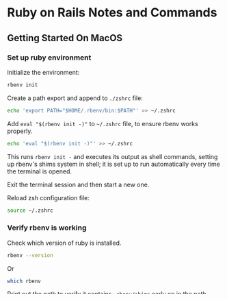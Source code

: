 # Ruby on Rails Notes and Commands

## Getting Started On MacOS

### Set up ruby environment

Initialize the environment:

```bash
rbenv init
```

Create a path export and append to `./zshrc` file:

```bash
echo 'export PATH="$HOME/.rbenv/bin:$PATH"' >> ~/.zshrc
```

Add `eval "$(rbenv init -)"` to `~/.zshrc` file, to ensure rbenv works properly.

```bash
echo 'eval "$(rbenv init -)"' >> ~/.zshrc
```

This runs `rbenv init -` and executes its output as shell commands, setting up rbenv's shims system in shell; it is set up to run automatically every time the terminal is opened.

Exit the terminal session and then start a new one.

Reload zsh configuration file:

```bash
source ~/.zshrc
```

### Verify rbenv is working

Check which version of ruby is installed.

```bash
rbenv --version
```

Or

```bash
which rbenv
```

Print out the path to verify it contains `.rbenv/shims` early on in the path.

```
echo $PATH
```

### Install and set ruby version

List available versions:

```bash
rbenv install --list
```

Install ruby with specific version number [changes depending on which one you want to use]:

```bash
rbenv install 3.3.9
```

Set a specific version globally:

```bash
rbenv global 3.3.9
```

Verify the version set is the version being used, with one of the following:

```bash
ruby --version

ruby -v

which ruby
```

### Install Rails

```bash
gem install rails
```

Verify which gem version is available:

```bash
which gem
```

## Local Rails Implementation

### Run a new rails project

```bash
rails new demo
```

### Start the Server

```bash
rails server -b 0.0.0.0
```

## Containerized Rails Implementation

### DOCKER

### PODMAN

If you've never used podman before, you'll need to initialize it:

```bash
podman machine init
```

Start podman:

```bash
podman machine start
```

Fetch a docker* image and run it:
*podman is able to work with docker images and uses many of the same commands

```bash
podman run -it -p 3000:3000 -v ${PWD}:/home image/url-path
```

Then, from inside the container, start the server:

```bash
rails server -b 0.0.0.0
```
